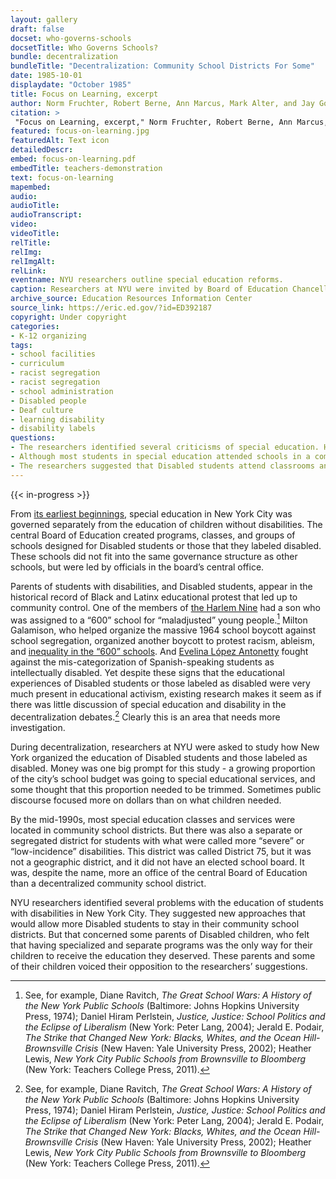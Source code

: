 ```yaml
--- 
layout: gallery
draft: false
docset: who-governs-schools
docsetTitle: Who Governs Schools?
bundle: decentralization
bundleTitle: "Decentralization: Community School Districts For Some"
date: 1985-10-01
displaydate: "October 1985"
title: Focus on Learning, excerpt
author: Norm Fruchter, Robert Berne, Ann Marcus, Mark Alter, and Jay Gottleib
citation: >
 "Focus on Learning, excerpt," Norm Fruchter, Robert Berne, Ann Marcus, Mark Alter, and Jay Gottleib, in New York City Civil Rights History Project, Accessed: [Month Day, Year], https://nyccivilrightshistory.org/gallery/focus-on-learning.
featured: focus-on-learning.jpg
featuredAlt: Text icon
detailedDescr: 
embed: focus-on-learning.pdf
embedTitle: teachers-demonstration
text: focus-on-learning
mapembed: 
audio: 
audioTitle: 
audioTranscript: 
video: 
videoTitle: 
relTitle: 
relImg: 
relImgAlt: 
relLink: 
eventname: NYU researchers outline special education reforms.
caption: Researchers at NYU were invited by Board of Education Chancellor Ramon Cortines to study special education in the city. Their report discussed integrating special education into general education programs and districts.
archive_source: Education Resources Information Center
source_link: https://eric.ed.gov/?id=ED392187
copyright: Under copyright
categories: 
- K-12 organizing
tags: 
- school facilities
- curriculum
- racist segregation
- racist segregation
- school administration
- Disabled people
- Deaf culture
- learning disability
- disability labels
questions: 
- The researchers identified several criticisms of special education. Have these concerns been addressed, or do they continue today? 
- Although most students in special education attended schools in a community school district, others were in a separate district only for Disabled students. Did Disabled students experience “decentralized” school governance? How did this affect their parents' ability to advocate for their children? 
- The researchers suggested that Disabled students attend classrooms and schools with non-disabled students. Several Disabled students and their parents raised concerns about this. What were the students' and parents' concerns?
--- 
```

 
{{< in-progress >}}

From [its earliest beginnings,](topics/seeking-equity-for-disabled-students/beginnings-of-special-ed) special education in New York City was governed separately from the education of children without disabilities. The central Board of Education created programs, classes, and groups of schools designed for Disabled students or those that they labeled disabled. These schools did not fit into the same governance structure as other schools, but were led by officials in the board’s central office.

Parents of students with disabilities, and Disabled students, appear in the historical record of Black and Latinx educational protest that led up to community control. One of the members of [the Harlem Nine](/topics/black-latina-women/harlem-nine/) had a son who was assigned to a “600” school for “maladjusted” young people.[^1] Milton Galamison, who helped organize the massive 1964 school boycott against school segregation, organized another boycott to protest racism, ableism, and [inequality in the “600” schools](topics/boycotting-ny-schools/1965-boycott/). And [Evelina López Antonetty](/topics/black-latina-women/united-bronx-parents/) fought against the mis-categorization of Spanish-speaking students as intellectually disabled. Yet despite these signs that the educational experiences of Disabled students or those labeled as disabled were very much present in educational activism, existing research makes it seem as if there was little discussion of special education and disability in the decentralization debates.[^1] Clearly this is an area that needs more investigation.

During decentralization, researchers at NYU were asked to study how New York organized the education of Disabled students and those labeled as disabled. Money was one big prompt for this study - a growing proportion of the city’s school budget was going to special educational services, and some thought that this proportion needed to be trimmed. Sometimes public discourse focused more on dollars than on what children needed.

By the mid-1990s, most special education classes and services were located in community school districts. But there was also a separate or segregated district for students with what were called more “severe” or “low-incidence” disabilities. This district was called District 75, but it was not a geographic district, and it did not have an elected school board. It was, despite the name, more an office of the central Board of Education than a decentralized community school district.

NYU researchers identified several problems with the education of students with disabilities in New York City. They suggested new approaches that would allow more Disabled students to stay in their community school districts. But that concerned some parents of Disabled children, who felt that having specialized and separate programs was the only way for their children to receive the education they deserved. These parents and some of their children voiced their opposition to the researchers’ suggestions.

[^1]: See, for example, Diane Ravitch, *The Great School Wars: A History of the New York Public Schools* (Baltimore: Johns Hopkins University Press, 1974); Daniel Hiram Perlstein, *Justice, Justice: School Politics and the Eclipse of Liberalism* (New York: Peter Lang, 2004);  Jerald E. Podair, *The Strike that Changed New York: Blacks, Whites, and the Ocean Hill-Brownsville Crisis* (New Haven: Yale University Press, 2002);  Heather Lewis, *New York City Public Schools from Brownsville to Bloomberg* (New York: Teachers College Press, 2011).
